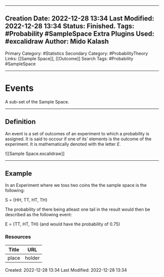 
---
Creation Date: 2022-12-28 13:34
Last Modified: 2022-12-28 13:34
Status: Finished.
Tags: #Probability #SampleSpace 
Extra Plugins Used: #excalidraw 
Author: Mido Kalash
---

Primary Category: #Statistics 
Secondary Category: #ProbabilityTheory 
Links: [[Sample Space]], [[Outcome]]
Search Tags: #Probability #SampleSpace 

---
# Events

A sub-set of the Sample Space.

---
## Definition

An event is a set of outcomes of an experiment to which a probability is assigned. It is said to occour if one of its' elements is the outcome of the experiment. It is mathematically denoted with the letter *E*.

![[Sample Space.excalidraw]]



---
## Example

In an Experiment where we toss two coins the the sample space is the following:

S = {HH, TT, HT, TH}

The probability of there being atleast one tail in the result would then be described as the following event:

E = {TT, HT, TH} (and would have the probability of 0.75)


### Resources

| **Title** | **URL** |
| ----- | ---- |
| place | holder |



Created: 2022-12-28 13:34
Last Modified: 2022-12-28 13:34